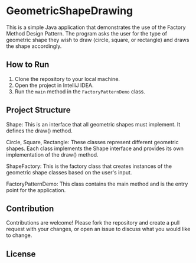 # GeometricShapeDrawing

This is a simple Java application that demonstrates the use of the Factory Method Design Pattern. The program asks the user for the type of geometric shape they wish to draw (circle, square, or rectangle) and draws the shape accordingly.
## How to Run

1. Clone the repository to your local machine.
2. Open the project in IntelliJ IDEA.
3. Run the `main` method in the `FactoryPatternDemo` class.

## Project Structure

Shape: This is an interface that all geometric shapes must implement. It defines the draw() method.

Circle, Square, Rectangle: These classes represent different geometric shapes. Each class implements the Shape interface and provides its own implementation of the draw() method.

ShapeFactory: This is the factory class that creates instances of the geometric shape classes based on the user's input.

FactoryPatternDemo: This class contains the main method and is the entry point for the application.
## Contribution

Contributions are welcome! Please fork the repository and create a pull request with your changes, or open an issue to discuss what you would like to change.


## License

